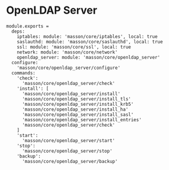 
# OpenLDAP Server

    module.exports =
      deps:
        iptables: module: 'masson/core/iptables', local: true
        saslauthd: module: 'masson/core/saslauthd', local: true
        ssl: module: 'masson/core/ssl', local: true
        network: module: 'masson/core/network'
        openldap_server: module: 'masson/core/openldap_server'
      configure:
        'masson/core/openldap_server/configure'
      commands:
        'check':
          'masson/core/openldap_server/check'
        'install': [
          'masson/core/openldap_server/install'
          'masson/core/openldap_server/install_tls'
          'masson/core/openldap_server/install_krb5'
          'masson/core/openldap_server/install_ha'
          'masson/core/openldap_server/install_sasl'
          'masson/core/openldap_server/install_entries'
          'masson/core/openldap_server/check'
        ]
        'start':
          'masson/core/openldap_server/start'
        'stop':
          'masson/core/openldap_server/stop'
        'backup':
          'masson/core/openldap_server/backup'
